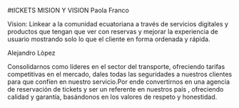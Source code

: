 #tICKETS MISION Y VISION
Paola Franco

Vision:
Linkear a la comunidad ecuatoriana a través de servicios digitales y productos que tengan que ver con reservas y mejorar la experiencia de usuario mostrando solo lo que el cliente en forma ordenada y rápida.


Alejandro Lòpez

Consolidarnos como líderes en el sector del transporte, ofreciendo tarifas competitivas en el mercado, dales todas las seguridades a nuestros clientes para que confíen en nuestro servicio.Por ende convertirnos en una agencia de reservación de tickets y ser un referente en nuestros país , ofreciendo calidad y garantía, basándonos en los valores de respeto y honestidad.
